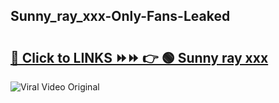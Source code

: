 
 ## Sunny_ray_xxx-Only-Fans-Leaked

# <h2><a href="https://clipsfans.com/Sunny_ray_xxx&ref=git">🔗 Click to LINKS ⏩⏩ 👉 🟢 Sunny ray xxx </a></h2>

<a href="https://clipsfans.com/Sunny_ray_xxx&ref=git" rel="nofollow" data-target="animated-image.originalLink"><img src="https://i.ibb.co.com/xMMVF88/686577567.gif" alt="Viral Video Original" style="max-width: 100%; display: inline-block;" data-target="animated-image.originalImage"></a>
